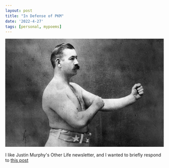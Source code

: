 ```yaml
---
layout: post
title: "In Defense of PKM"
date: '2022-4-27'
tags: [personal, mypoems]
---
```


![boxer](/assets/boxer.png)

I like Justin Murphy's Other Life newsletter, and I wanted to briefly respond to [this post]("https://www.otherlife.co/pkm/")